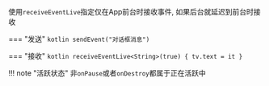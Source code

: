 使用`receiveEventLive`指定仅在App前台时接收事件, 如果后台就延迟到前台时接收

=== "发送"
    ```kotlin
    sendEvent("对话框消息")
    ```

=== "接收"
    ```kotlin
    receiveEventLive<String>(true) {
        tv.text = it
    }
    ```

!!! note "活跃状态"
    非`onPause`或者`onDestroy`都属于正在活跃中